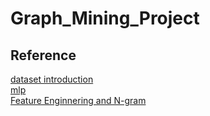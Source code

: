 # Graph_Mining_Project  

## Reference
[dataset introduction](https://www.zuozuovera.com/archives/918/)  
[mlp](https://hyjal.net/2018/09/29/ADFA-LD/)  
[Feature Enginnering and N-gram](https://www.cnblogs.com/LittleHann/p/7806093.html)  
